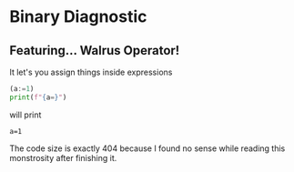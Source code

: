 # Binary Diagnostic #

## Featuring... Walrus Operator! ##

It let's you assign things inside expressions

```Python
(a:=1)
print(f"{a=}")
```

will print

```
a=1
```

The code size is exactly 404 because I found no sense while reading this monstrosity after finishing it.